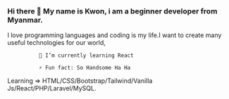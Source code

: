 

### Hi there 👋  My name is Kwon, i am a beginner developer from Myanmar.

  I love programming languages and coding is my life.I want to create many useful technologies for our world,

            
              🌱 I’m currently learning React
              
              ⚡ Fun fact: So Handsome Ha Ha

Learning  => HTML/CSS/Bootstrap/Tailwind/Vanilla Js/React/PHP/Laravel/MySQL.
